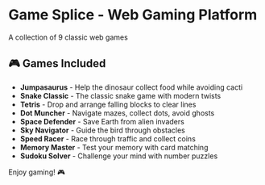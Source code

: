 # Game Splice - Web Gaming Platform

A collection of 9 classic web games

## 🎮 Games Included

- **Jumpasaurus** - Help the dinosaur collect food while avoiding cacti
- **Snake Classic** - The classic snake game with modern twists
- **Tetris** - Drop and arrange falling blocks to clear lines
- **Dot Muncher** - Navigate mazes, collect dots, avoid ghosts
- **Space Defender** - Save Earth from alien invaders
- **Sky Navigator** - Guide the bird through obstacles
- **Speed Racer** - Race through traffic and collect coins
- **Memory Master** - Test your memory with card matching
- **Sudoku Solver** - Challenge your mind with number puzzles

Enjoy gaming! 🎮
